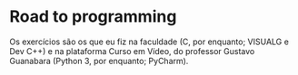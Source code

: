 # Road to programming
Os exercícios são os que eu fiz na faculdade (C, por enquanto; VISUALG e Dev C++) e na plataforma Curso em Vídeo, do professor Gustavo Guanabara (Python 3, por enquanto; PyCharm).
